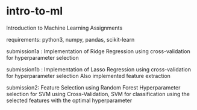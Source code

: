 # intro-to-ml
Introduction to Machine Learning Assignments

requirements: python3, numpy, pandas, scikit-learn

submission1a : Implementation of Ridge Regression using cross-validation for hyperparameter selection

submission1b : Implementation of Lasso Regression using cross-validation for hyperparameter selection
               Also implemented feature extraction

submission2: Feature Selection using Random Forest
             Hyperparameter selection for SVM using Cross-Validation, 
             SVM for classification using the selected features with the optimal hyperparameter
